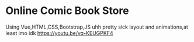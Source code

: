 # Online Comic Book Store 

Using Vue,HTML,CSS,Bootstrap,JS uhh pretty sick layout and animations,at least imo idk
https://youtu.be/vq-KEUGPKF4


